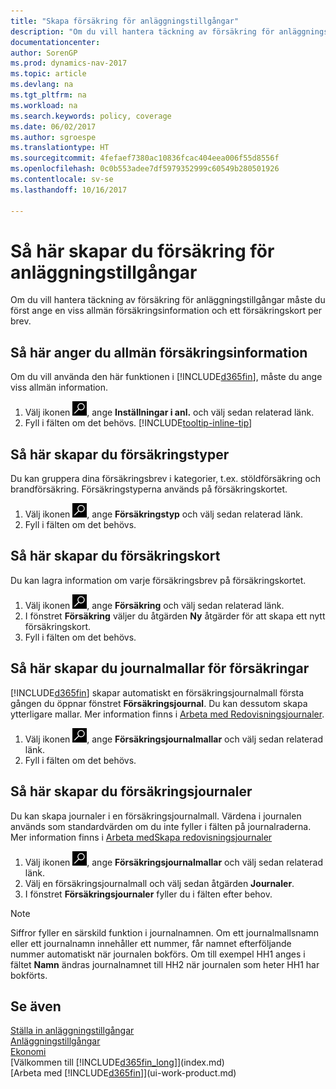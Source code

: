 ```yaml
---
title: "Skapa försäkring för anläggningstillgångar"
description: "Om du vill hantera täckning av försäkring för anläggningstillgångar måste du ange ett försäkringskort och allmän försäkringsinformation."
documentationcenter: 
author: SorenGP
ms.prod: dynamics-nav-2017
ms.topic: article
ms.devlang: na
ms.tgt_pltfrm: na
ms.workload: na
ms.search.keywords: policy, coverage
ms.date: 06/02/2017
ms.author: sgroespe
ms.translationtype: HT
ms.sourcegitcommit: 4fefaef7380ac10836fcac404eea006f55d8556f
ms.openlocfilehash: 0c0b553adee7df5979352999c60549b280501926
ms.contentlocale: sv-se
ms.lasthandoff: 10/16/2017

---
```

# <a name="how-to-set-up-fixed-asset-insurance"></a>Så här skapar du försäkring för anläggningstillgångar
Om du vill hantera täckning av försäkring för anläggningstillgångar måste du först ange en viss allmän försäkringsinformation och ett försäkringskort per brev.

## <a name="to-set-up-general-insurance-information"></a>Så här anger du allmän försäkringsinformation
Om du vill använda den här funktionen i [!INCLUDE[d365fin](includes/d365fin_md.md)], måste du ange viss allmän information.  

1. Välj ikonen ![Söka efter sida eller rapport](media/ui-search/search_small.png "ikonen Söka efter sida eller rapport"), ange **Inställningar i anl.** och välj sedan relaterad länk.  
2. Fyll i fälten om det behövs. [!INCLUDE[tooltip-inline-tip](includes/tooltip-inline-tip_md.md)]  

## <a name="to-set-up-insurance-types"></a>Så här skapar du försäkringstyper
Du kan gruppera dina försäkringsbrev i kategorier, t.ex. stöldförsäkring och brandförsäkring. Försäkringstyperna används på försäkringskortet.

1. Välj ikonen ![Söka efter sida eller rapport](media/ui-search/search_small.png "ikonen Söka efter sida eller rapport"), ange **Försäkringstyp** och välj sedan relaterad länk.  
2. Fyll i fälten om det behövs.

## <a name="to-set-up-insurance-cards"></a>Så här skapar du försäkringskort
Du kan lagra information om varje försäkringsbrev på försäkringskortet.  

1. Välj ikonen ![Söka efter sida eller rapport](media/ui-search/search_small.png "ikonen Söka efter sida eller rapport"), ange **Försäkring** och välj sedan relaterad länk.  
2. I fönstret **Försäkring** väljer du åtgärden **Ny** åtgärder för att skapa ett nytt försäkringskort.  
3. Fyll i fälten om det behövs.

## <a name="to-set-up-insurance-journal-templates"></a>Så här skapar du journalmallar för försäkringar
[!INCLUDE[d365fin](includes/d365fin_md.md)] skapar automatiskt en försäkringsjournalmall första gången du öppnar fönstret **Försäkringsjournal**. Du kan dessutom skapa ytterligare mallar. Mer information finns i [Arbeta med Redovisningsjournaler](ui-work-general-journals.md).  

1. Välj ikonen ![Söka efter sida eller rapport](media/ui-search/search_small.png "ikonen Söka efter sida eller rapport"), ange **Försäkringsjournalmallar** och välj sedan relaterad länk.  
2. Fyll i fälten om det behövs.

## <a name="to-set-up-insurance-journal-batches"></a>Så här skapar du försäkringsjournaler
Du kan skapa journaler i en försäkringsjournalmall. Värdena i journalen används som standardvärden om du inte fyller i fälten på journalraderna. Mer information finns i [Arbeta medSkapa redovisningsjournaler](ui-work-general-journals.md)  

1. Välj ikonen ![Söka efter sida eller rapport](media/ui-search/search_small.png "ikonen Söka efter sida eller rapport"), ange **Försäkringsjournalmallar** och välj sedan relaterad länk.  
2. Välj en försäkringsjournalmall och välj sedan åtgärden **Journaler**.
3. I fönstret **Försäkringsjournaler** fyller du i fälten efter behov.

> [!NOTE]  
>   Siffror fyller en särskild funktion i journalnamnen. Om ett journalmallsnamn eller ett journalnamn innehåller ett nummer, får namnet efterföljande nummer automatiskt när journalen bokförs. Om till exempel HH1 anges i fältet **Namn** ändras journalnamnet till HH2 när journalen som heter HH1 har bokförts.

## <a name="see-also"></a>Se även
[Ställa in anläggningstillgångar](fa-setup.md)  
[Anläggningstillgångar](fa-manage.md)  
[Ekonomi](finance.md)  
[Välkommen till [!INCLUDE[d365fin_long](includes/d365fin_long_md.md)]](index.md)  
[Arbeta med [!INCLUDE[d365fin](includes/d365fin_md.md)]](ui-work-product.md)

